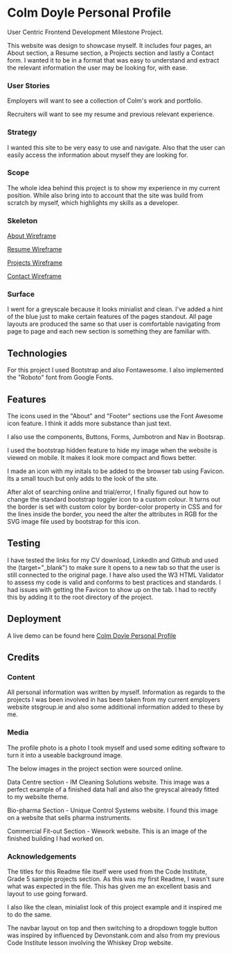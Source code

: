 # Colm Doyle Personal Profile
User Centric Frontend Development Milestone Project.

This website was design to showcase myself. It includes four pages, an About section, a Resume section, a Projects section and lastly a Contact form. I wanted it to be in a format that was easy to understand and extract the relevant information the user may be looking for, with ease.
### User Stories
Employers will want to see a collection of Colm's work and portfolio.

Recruiters will want to see my resume and previous relevant experience.
### Strategy
I wanted this site to be very easy to use and navigate. Also that the user can easily access the information about myself they are looking for.
### Scope
The whole idea behind this project is to show my experience in my current position. While also bring into to account that the site was build from scratch by myself, which highlights my skills as a developer.
### Skeleton
[About Wireframe](https://github.com/collyd21/milestone1/blob/master/wireframes/about.jpg)

[Resume Wireframe](https://github.com/collyd21/milestone1/blob/master/wireframes/resume.jpg)

[Projects Wireframe](https://github.com/collyd21/milestone1/blob/master/wireframes/projects.jpg)

[Contact Wireframe](https://github.com/collyd21/milestone1/blob/master/wireframes/contact.jpg)
### Surface
I went for a greyscale because it looks minialist and clean. I've added a hint of the blue just to make certain features of the pages standout. All page layouts are produced the same so that user is comfortable navigating from page to page and each new section is something they are familiar with.
## Technologies
For this project I used Bootstrap and also Fontawesome. I also implemented the "Roboto" font from Google Fonts.
## Features
The icons used in the "About" and "Footer" sections use the Font Awesome icon feature. I think it adds more substance than just text.

I also use the components, Buttons, Forms, Jumbotron and Nav in Bootsrap.

I used the bootstrap hidden feature to hide my image when the website is viewed on mobile. It makes it look more compact and flows better.

I made an icon with my initals to be added to the browser tab using Favicon. Its a small touch but only adds to the look of the site.

After alot of searching online and trial/error, I finally figured out how to change the standard bootstrap toggler icon to a custom colour. It turns out the border is set with custom color by border-color property in CSS and for the lines inside the border, you need the alter the attributes in RGB for the SVG image file used by bootstrap for this icon.
## Testing
I have tested the links for my CV download, LinkedIn and Github and used the (target="_blank") to make sure it opens to a new tab so that the user is still connected to the original page.
I have also used the W3 HTML Validator to assess my code is valid and conforms to best practices and standards.
I had issues with getting the Favicon to show up on the tab. I had to rectify this by adding it to the root directory of the project.
## Deployment
A live demo can be found here [Colm Doyle Personal Profile](https://collyd21.github.io/milestone1/)
## Credits
### Content
All personal information was written by myself. Information as regards to the projects I was been involved in has been taken from my current employers website stsgroup.ie and also some additional information added to these by me.
### Media
The profile photo is a photo I took myself and used some editing software to turn it into a useable background image.

The below images in the project section were sourced online.

Data Centre section - IM Cleaning Solutions website. This image was a perfect example of a finished data hall and also the greyscal already fitted to my website theme.

Bio-pharma Section - Unique Control Systems website. I found this image on a website that sells pharma instruments.

Commercial Fit-out Section - Wework website. This is an image of the finished building I had worked on.
### Acknowledgements
The titles for this Readme file itself were used from the Code Institute, Grade 5 sample projects section. As this was my first Readme, I wasn't sure what was expected in the file. This has given me an excellent basis and layout to use going forward.

I also like the clean, minialist look of this project example and it inspired me to do the same.

The navbar layout on top and then switching to a dropdown toggle button was inspired by influenced by Devonstank.com and also from my previous Code Institute lesson involving the Whiskey Drop website.

